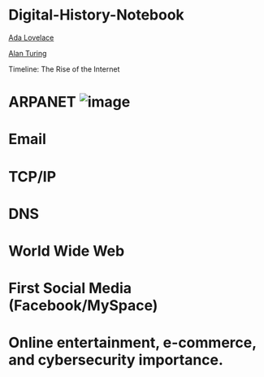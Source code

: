 # Digital-History-Notebook

[Ada Lovelace](https://www.britannica.com/biography/Ada-Lovelace)

[Alan Turing](https://www.nist.gov/blogs/taking-measure/alan-turings-everlasting-contributions-computing-ai-and-cryptography)

Timeline: The Rise of the Internet
  # ARPANET ![image](C:\Users\ImperialOfficer\Documents\Gity\Digi\Digital-History-Notebook\images\ARPANET.png)
  # Email
  # TCP/IP
  # DNS
  # World Wide Web
  # First Social Media (Facebook/MySpace)
  # Online entertainment, e-commerce, and cybersecurity importance. 
